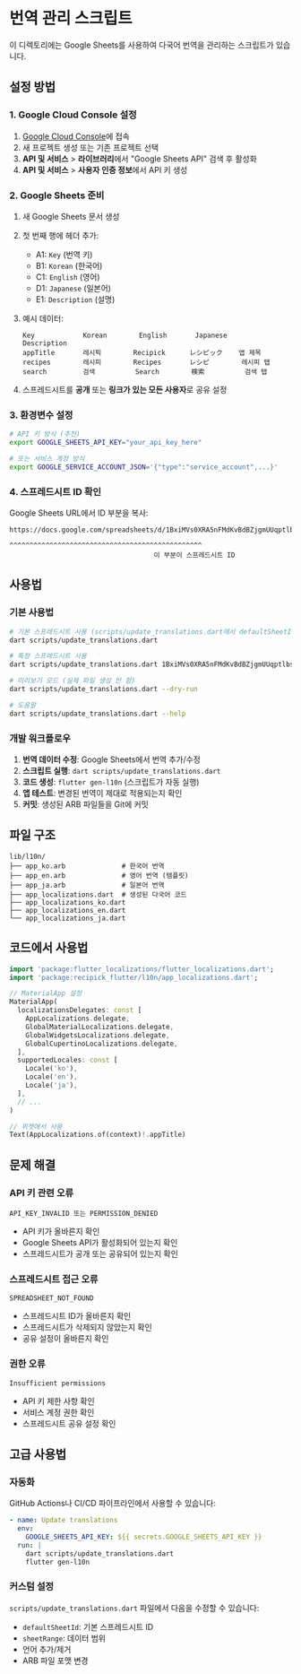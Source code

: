# 번역 관리 스크립트

이 디렉토리에는 Google Sheets를 사용하여 다국어 번역을 관리하는 스크립트가 있습니다.

## 설정 방법

### 1. Google Cloud Console 설정

1. [Google Cloud Console](https://console.cloud.google.com/)에 접속
2. 새 프로젝트 생성 또는 기존 프로젝트 선택
3. **API 및 서비스** > **라이브러리**에서 "Google Sheets API" 검색 후 활성화
4. **API 및 서비스** > **사용자 인증 정보**에서 API 키 생성

### 2. Google Sheets 준비

1. 새 Google Sheets 문서 생성
2. 첫 번째 행에 헤더 추가:
   - A1: `Key` (번역 키)
   - B1: `Korean` (한국어)
   - C1: `English` (영어) 
   - D1: `Japanese` (일본어)
   - E1: `Description` (설명)

3. 예시 데이터:
   ```
   Key            Korean        English       Japanese      Description
   appTitle       레시픽        Recipick      レシピック    앱 제목
   recipes        레시피        Recipes       レシピ        레시피 탭
   search         검색          Search        検索          검색 탭
   ```

4. 스프레드시트를 **공개** 또는 **링크가 있는 모든 사용자**로 공유 설정

### 3. 환경변수 설정

```bash
# API 키 방식 (추천)
export GOOGLE_SHEETS_API_KEY="your_api_key_here"

# 또는 서비스 계정 방식
export GOOGLE_SERVICE_ACCOUNT_JSON='{"type":"service_account",...}'
```

### 4. 스프레드시트 ID 확인

Google Sheets URL에서 ID 부분을 복사:
```
https://docs.google.com/spreadsheets/d/1BxiMVs0XRA5nFMdKvBdBZjgmUUqptlbs74OgvE2upms/edit
                                    ^^^^^^^^^^^^^^^^^^^^^^^^^^^^^^^^^^^^^^^^^^^^^^^^
                                    이 부분이 스프레드시트 ID
```

## 사용법

### 기본 사용법

```bash
# 기본 스프레드시트 사용 (scripts/update_translations.dart에서 defaultSheetId 수정 필요)
dart scripts/update_translations.dart

# 특정 스프레드시트 사용
dart scripts/update_translations.dart 1BxiMVs0XRA5nFMdKvBdBZjgmUUqptlbs74OgvE2upms

# 미리보기 모드 (실제 파일 생성 안 함)
dart scripts/update_translations.dart --dry-run

# 도움말
dart scripts/update_translations.dart --help
```

### 개발 워크플로우

1. **번역 데이터 수정**: Google Sheets에서 번역 추가/수정
2. **스크립트 실행**: `dart scripts/update_translations.dart`
3. **코드 생성**: `flutter gen-l10n` (스크립트가 자동 실행)
4. **앱 테스트**: 변경된 번역이 제대로 적용되는지 확인
5. **커밋**: 생성된 ARB 파일들을 Git에 커밋

## 파일 구조

```
lib/l10n/
├── app_ko.arb              # 한국어 번역
├── app_en.arb              # 영어 번역 (템플릿)
├── app_ja.arb              # 일본어 번역
├── app_localizations.dart  # 생성된 다국어 코드
├── app_localizations_ko.dart
├── app_localizations_en.dart
└── app_localizations_ja.dart
```

## 코드에서 사용법

```dart
import 'package:flutter_localizations/flutter_localizations.dart';
import 'package:recipick_flutter/l10n/app_localizations.dart';

// MaterialApp 설정
MaterialApp(
  localizationsDelegates: const [
    AppLocalizations.delegate,
    GlobalMaterialLocalizations.delegate,
    GlobalWidgetsLocalizations.delegate,
    GlobalCupertinoLocalizations.delegate,
  ],
  supportedLocales: const [
    Locale('ko'),
    Locale('en'),
    Locale('ja'),
  ],
  // ...
)

// 위젯에서 사용
Text(AppLocalizations.of(context)!.appTitle)
```

## 문제 해결

### API 키 관련 오류
```
API_KEY_INVALID 또는 PERMISSION_DENIED
```
- API 키가 올바른지 확인
- Google Sheets API가 활성화되어 있는지 확인
- 스프레드시트가 공개 또는 공유되어 있는지 확인

### 스프레드시트 접근 오류
```
SPREADSHEET_NOT_FOUND
```
- 스프레드시트 ID가 올바른지 확인
- 스프레드시트가 삭제되지 않았는지 확인
- 공유 설정이 올바른지 확인

### 권한 오류
```
Insufficient permissions
```
- API 키 제한 사항 확인
- 서비스 계정 권한 확인
- 스프레드시트 공유 설정 확인

## 고급 사용법

### 자동화
GitHub Actions나 CI/CD 파이프라인에서 사용할 수 있습니다:

```yaml
- name: Update translations
  env:
    GOOGLE_SHEETS_API_KEY: ${{ secrets.GOOGLE_SHEETS_API_KEY }}
  run: |
    dart scripts/update_translations.dart
    flutter gen-l10n
```

### 커스텀 설정
`scripts/update_translations.dart` 파일에서 다음을 수정할 수 있습니다:
- `defaultSheetId`: 기본 스프레드시트 ID
- `sheetRange`: 데이터 범위
- 언어 추가/제거
- ARB 파일 포맷 변경